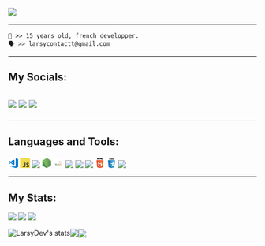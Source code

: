 ![](https://i.ibb.co/Rj19Shk/350kb.gif)
**             **
```
👤 >> 15 years old, french developper.
🗣️ >> larsycontactt@gmail.com
```
**              **

<h2 align="left">
My Socials:</h2>

<h2 align="left">
<a href="https://www.youtube.com/channel/UCaxXlV6RgG2pPG7uDEOBcgQ" target"blank_"><img src="https://img.shields.io/badge/Youtube%20-7289DA.svg?&style=for-the-badge&logo=youtube&logoColor=white"></a>
<a href="https://discord.gg/Hp7Mx7T3zz" target"blank_"><img src="https://img.shields.io/badge/DISCORD%20-7289DA.svg?&style=for-the-badge&logo=discord&logoColor=white"></a>
<a href="https://github.com/LarsyDev" target"blank_"><img src="https://img.shields.io/badge/GITHUB%20-7289DA.svg?&style=for-the-badge&logo=github&logoColor=white"></a>

**             **

<h2 align="left">

Languages and Tools:</h2>

<p align="left">
  <code><img height="20" src="https://raw.githubusercontent.com/github/explore/80688e429a7d4ef2fca1e82350fe8e3517d3494d/topics/visual-studio-code/visual-studio-code.png"></code>
  <code><img height="20" src="https://raw.githubusercontent.com/github/explore/80688e429a7d4ef2fca1e82350fe8e3517d3494d/topics/javascript/javascript.png"></code> 
  <code><img height="20" src="https://upload.wikimedia.org/wikipedia/commons/thumb/c/c3/Python-logo-notext.svg/1024px-Python-logo-notext.svg.png"></code>
  <code><img height="20" src="https://raw.githubusercontent.com/github/explore/80688e429a7d4ef2fca1e82350fe8e3517d3494d/topics/nodejs/nodejs.png"></code>
  <code><img height="20" src="https://raw.githubusercontent.com/github/explore/80688e429a7d4ef2fca1e82350fe8e3517d3494d/topics/mysql/mysql.png"></code>
  <code><img height="20" src="https://media.discordapp.net/attachments/795241931621924865/830929328728178708/ufdFD0CAiQAAAABJRU5ErkJggg.png"></code>
  <code><img height="20" src="https://upload.wikimedia.org/wikipedia/commons/thumb/1/18/ISO_C%2B%2B_Logo.svg/1200px-ISO_C%2B%2B_Logo.svg.png"></code>
  <code><img height="20" src="https://media.discordapp.net/attachments/795241931621924865/830929624028545024/nasm-logo.png"></code>
  <code><img height="20" src="https://raw.githubusercontent.com/github/explore/80688e429a7d4ef2fca1e82350fe8e3517d3494d/topics/html/html.png"></code>
  <code><img height="20" src="https://raw.githubusercontent.com/github/explore/80688e429a7d4ef2fca1e82350fe8e3517d3494d/topics/css/css.png"></code>
  <code><img height="20" src="https://cdn.discordapp.com/attachments/805060398716813312/811565843883622400/nuxt-icon_1.png"></code>

**              **

<h2 align="left">
My Stats:</h2>

<p align=leftenter">
  <img src="https://img.shields.io/github/followers/LarsyDev?style=social">
  <img src="https://komarev.com/ghpvc/?username=LarsyDev&color=blue">
  <img src="https://img.shields.io/github/stars/LarsyDev?style=social">

<p align="left"> <img align="left" src="https://github-readme-stats.vercel.app/api?username=LarsyDev&show_icons=true&include_all_commits=true&show_icons=true&title_color=fff&icon_color=79ff97&text_color=9f9f9f&bg_color=151515" alt="LarsyDev's stats" />
<img align="left" src="https://github-readme-stats.vercel.app/api/top-langs/?username=LarsyDev&layout=compact&show_icons=true&title_color=fff&icon_color=79ff97&text_color=9f9f9f&bg_color=151515" /></p>
<p align="left"> <img align="center" src="https://discord.c99.nl/widget/theme-1/833706558785060915.png"/></p>
